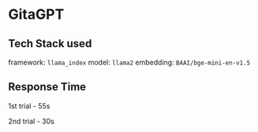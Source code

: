 # GitaGPT

## Tech Stack used 
framework: `llama_index`
model: `llama2`
embedding: `BAAI/bge-mini-en-v1.5`


## Response Time
1st trial - 55s

2nd trial - 30s
